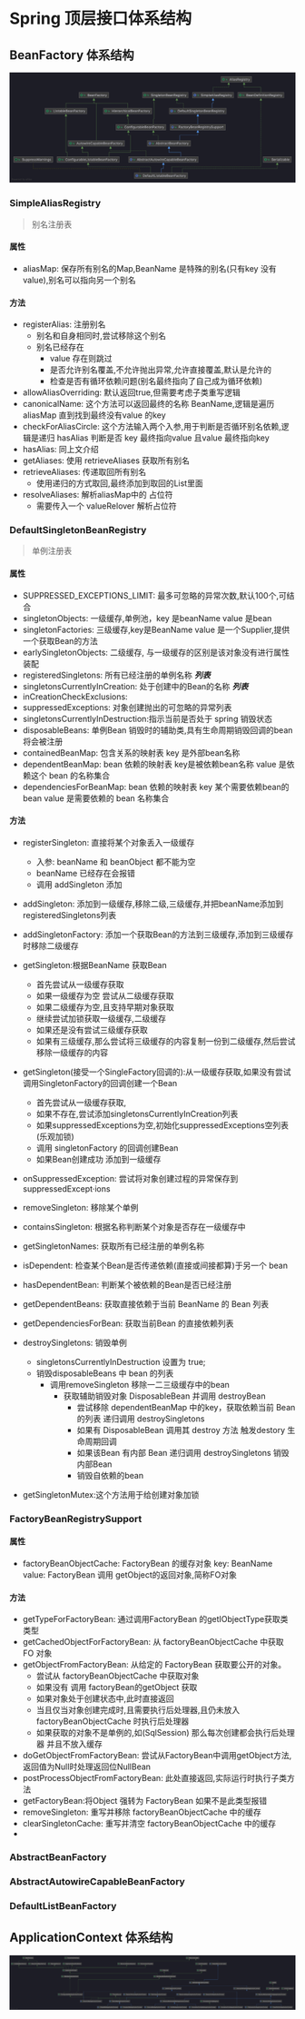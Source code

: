 # Spring 顶层接口体系结构

## BeanFactory 体系结构
![类图](../img/BeanFactory.png)
### SimpleAliasRegistry  
> 别名注册表
#### 属性
* aliasMap: 保存所有别名的Map,BeanName 是特殊的别名(只有key 没有value),别名可以指向另一个别名
#### 方法
* registerAlias: 注册别名
  * 别名和自身相同时,尝试移除这个别名
  * 别名已经存在
    * value 存在则跳过
    * 是否允许别名覆盖,不允许抛出异常,允许直接覆盖,默认是允许的
    * 检查是否有循环依赖问题(别名最终指向了自己成为循环依赖)
* allowAliasOverriding: 默认返回true,但需要考虑子类重写逻辑
* canonicalName: 这个方法可以返回最终的名称 BeanName,逻辑是遍历aliasMap 直到找到最终没有value 的key
* checkForAliasCircle: 这个方法输入两个入参,用于判断是否循环别名依赖,逻辑是递归 hasAlias 判断是否 key 最终指向value 且value 最终指向key
* hasAlias: 同上文介绍
* getAliases: 使用 retrieveAliases 获取所有别名
* retrieveAliases: 传递取回所有别名
  * 使用递归的方式取回,最终添加到取回的List里面
* resolveAliases: 解析aliasMap中的 占位符
  * 需要传入一个 valueRelover 解析占位符
### DefaultSingletonBeanRegistry
> 单例注册表
#### 属性
* SUPPRESSED_EXCEPTIONS_LIMIT: 最多可忽略的异常次数,默认100个,可结合
* singletonObjects: 一级缓存,单例池，key 是beanName value 是bean
* singletonFactories: 三级缓存,key是BeanName value 是一个Supplier,提供一个获取Bean的方法
* earlySingletonObjects: 二级缓存, 与一级缓存的区别是该对象没有进行属性装配
* registeredSingletons: 所有已经注册的单例名称 ***列表***
* singletonsCurrentlyInCreation: 处于创建中的Bean的名称 ***列表***
* inCreationCheckExclusions:
* suppressedExceptions: 对象创建抛出的可忽略的异常列表
* singletonsCurrentlyInDestruction:指示当前是否处于 spring 销毁状态
* disposableBeans: 单例Bean 销毁时的辅助类,具有生命周期销毁回调的bean 将会被注册
* containedBeanMap: 包含关系的映射表 key 是外部bean名称
* dependentBeanMap: bean 依赖的映射表 key是被依赖bean名称 value 是依赖这个 bean 的名称集合
* dependenciesForBeanMap: bean 依赖的映射表 key 某个需要依赖bean的bean value 是需要依赖的 bean 名称集合
#### 方法
* registerSingleton: 直接将某个对象丢入一级缓存
  * 入参: beanName 和 beanObject 都不能为空
  * beanName 已经存在会报错
  * 调用 addSingleton 添加
* addSingleton: 添加到一级缓存,移除二级,三级缓存,并把beanName添加到 registeredSingletons列表
* addSingletonFactory: 添加一个获取Bean的方法到三级缓存,添加到三级缓存时移除二级缓存
* getSingleton:根据BeanName 获取Bean 
  * 首先尝试从一级缓存获取
  * 如果一级缓存为空 尝试从二级缓存获取
  * 如果二级缓存为空,且支持早期对象获取
  * 继续尝试加锁获取一级缓存,二级缓存
  * 如果还是没有尝试三级缓存获取
  * 如果有三级缓存,那么尝试将三级缓存的内容复制一份到二级缓存,然后尝试移除一级缓存的内容
* getSingleton(接受一个SingleFactory回调的):从一级缓存获取,如果没有尝试调用SingletonFactory的回调创建一个Bean
  * 首先尝试从一级缓存获取,
  * 如果不存在,尝试添加singletonsCurrentlyInCreation列表
  * 如果suppressedExceptions为空,初始化suppressedExceptions空列表(乐观加锁)
  * 调用 singletonFactory 的回调创建Bean
  * 如果Bean创建成功 添加到一级缓存
* onSuppressedException: 尝试将对象创建过程的异常保存到 suppressedExcept·ions
* removeSingleton: 移除某个单例
* containsSingleton: 根据名称判断某个对象是否存在一级缓存中
* getSingletonNames: 获取所有已经注册的单例名称
* isDependent: 检查某个Bean是否传递依赖(直接或间接都算)于另一个 bean
* hasDependentBean: 判断某个被依赖的Bean是否已经注册
* getDependentBeans: 获取直接依赖于当前 BeanName 的 Bean 列表
* getDependenciesForBean: 获取当前Bean 的直接依赖列表
* destroySingletons: 销毁单例
  * singletonsCurrentlyInDestruction 设置为 true;
  * 销毁disposableBeans 中 bean 的列表
    * 调用removeSingleton 移除一二三级缓存中的bean
      * 获取辅助销毁对象 DisposableBean 并调用 destroyBean
        * 尝试移除 dependentBeanMap 中的key，获取依赖当前 Bean 的列表 递归调用 destroySingletons
        * 如果有 DisposableBean 调用其 destroy 方法 触发destory 生命周期回调
        * 如果该Bean 有内部 Bean 递归调用 destroySingletons 销毁内部Bean
        * 销毁自依赖的bean

* getSingletonMutex:这个方法用于给创建对象加锁
### FactoryBeanRegistrySupport
#### 属性
* factoryBeanObjectCache: FactoryBean 的缓存对象 key: BeanName value: FactoryBean 调用 getObject的返回对象,简称FO对象

#### 方法
* getTypeForFactoryBean: 通过调用FactoryBean 的getIObjectType获取类类型
* getCachedObjectForFactoryBean: 从 factoryBeanObjectCache 中获取  FO 对象
* getObjectFromFactoryBean: 从给定的 FactoryBean 获取要公开的对象。
  * 尝试从 factoryBeanObjectCache 中获取对象
  * 如果没有 调用 factoryBean的getObject 获取
  * 如果对象处于创建状态中,此时直接返回
  * 当且仅当对象创建完成时,且需要执行后处理器,且仍未放入 factoryBeanObjectCache 时执行后处理器
  * 如果获取的对象不是单例的,如(SqlSession) 那么每次创建都会执行后处理器 并且不放入缓存
* doGetObjectFromFactoryBean: 尝试从FactoryBean中调用getObject方法,返回值为Null时处理返回位NullBean
* postProcessObjectFromFactoryBean: 此处直接返回,实际运行时执行子类方法
* getFactoryBean:将Object 强转为 FactoryBean 如果不是此类型报错
* removeSingleton: 重写并移除 factoryBeanObjectCache 中的缓存
* clearSingletonCache: 重写并清空 factoryBeanObjectCache 中的缓存
* 

### AbstractBeanFactory

### AbstractAutowireCapableBeanFactory

### DefaultListBeanFactory
## ApplicationContext 体系结构
![类图](../img/ApplicationContext.png)
